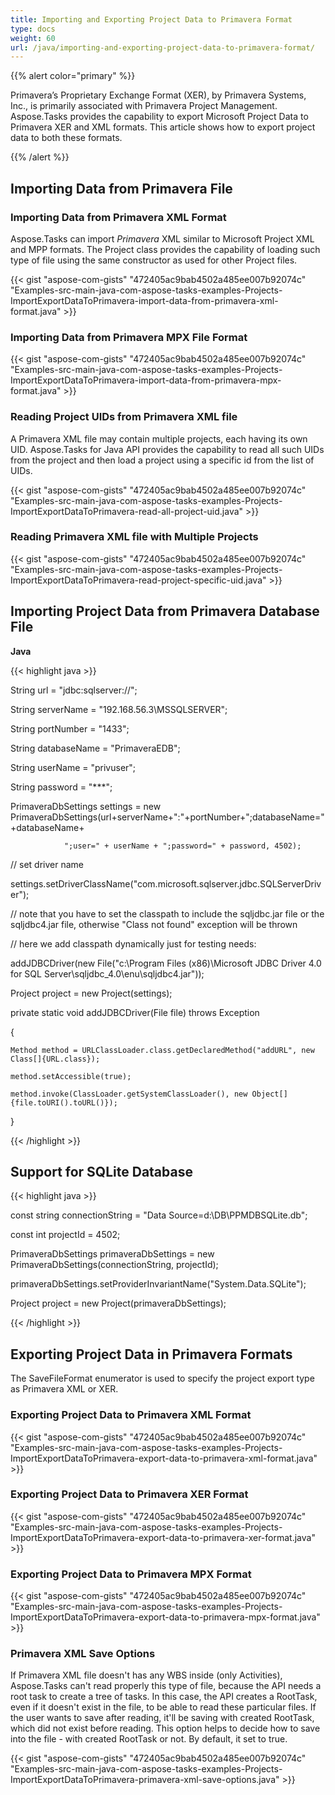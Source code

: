 ```yaml
---
title: Importing and Exporting Project Data to Primavera Format
type: docs
weight: 60
url: /java/importing-and-exporting-project-data-to-primavera-format/
---
```


{{% alert color="primary" %}} 

Primavera’s Proprietary Exchange Format (XER), by Primavera Systems, Inc., is primarily associated with Primavera Project Management. Aspose.Tasks provides the capability to export Microsoft Project Data to Primavera XER and XML formats. This article shows how to export project data to both these formats. 

{{% /alert %}} 
## **Importing Data from Primavera File**
### **Importing Data from Primavera XML Format**
Aspose.Tasks can import *Primavera* XML similar to Microsoft Project XML and MPP formats. The Project class provides the capability of loading such type of file using the same constructor as used for other Project files.

{{< gist "aspose-com-gists" "472405ac9bab4502a485ee007b92074c" "Examples-src-main-java-com-aspose-tasks-examples-Projects-ImportExportDataToPrimavera-import-data-from-primavera-xml-format.java" >}}

### **Importing Data from Primavera MPX File Format**

{{< gist "aspose-com-gists" "472405ac9bab4502a485ee007b92074c" "Examples-src-main-java-com-aspose-tasks-examples-Projects-ImportExportDataToPrimavera-import-data-from-primavera-mpx-format.java" >}}

### **Reading Project UIDs from Primavera XML file**
A Primavera XML file may contain multiple projects, each having its own UID. Aspose.Tasks for Java API provides the capability to read all such UIDs from the project and then load a project using a specific id from the list of UIDs.

{{< gist "aspose-com-gists" "472405ac9bab4502a485ee007b92074c" "Examples-src-main-java-com-aspose-tasks-examples-Projects-ImportExportDataToPrimavera-read-all-project-uid.java" >}}

### **Reading Primavera XML file with Multiple Projects**
{{< gist "aspose-com-gists" "472405ac9bab4502a485ee007b92074c" "Examples-src-main-java-com-aspose-tasks-examples-Projects-ImportExportDataToPrimavera-read-project-specific-uid.java" >}}
## **Importing Project Data from Primavera Database File**
**Java**

{{< highlight java >}}

 String url = "jdbc:sqlserver://";

String serverName = "192.168.56.3\\MSSQLSERVER";

String portNumber = "1433";

String databaseName = "PrimaveraEDB";

String userName = "privuser";

String password = "***";

PrimaveraDbSettings settings = new PrimaveraDbSettings(url+serverName+":"+portNumber+";databaseName="+databaseName+

                ";user=" + userName + ";password=" + password, 4502);

// set driver name

settings.setDriverClassName("com.microsoft.sqlserver.jdbc.SQLServerDriver");

// note that you have to set the classpath to include the sqljdbc.jar file or the sqljdbc4.jar file, otherwise  "Class not found" exception will be thrown

// here we add classpath dynamically just for testing needs:

addJDBCDriver(new File("c:\\Program Files (x86)\\Microsoft JDBC Driver 4.0 for SQL Server\\sqljdbc_4.0\\enu\\sqljdbc4.jar"));

Project project = new Project(settings);

private static void addJDBCDriver(File file) throws Exception

{

    Method method = URLClassLoader.class.getDeclaredMethod("addURL", new Class[]{URL.class});

    method.setAccessible(true);

    method.invoke(ClassLoader.getSystemClassLoader(), new Object[]{file.toURI().toURL()});

}

{{< /highlight >}}
## **Support for SQLite Database**
{{< highlight java >}}

const string connectionString = "Data Source=d:\\DB\\PPMDBSQLite.db";

const int projectId = 4502;

PrimaveraDbSettings primaveraDbSettings = new PrimaveraDbSettings(connectionString, projectId);

primaveraDbSettings.setProviderInvariantName("System.Data.SQLite");

Project project = new Project(primaveraDbSettings);

{{< /highlight >}}
## **Exporting Project Data in Primavera Formats**
The SaveFileFormat enumerator is used to specify the project export type as Primavera XML or XER.
### **Exporting Project Data to Primavera XML Format**
{{< gist "aspose-com-gists" "472405ac9bab4502a485ee007b92074c" "Examples-src-main-java-com-aspose-tasks-examples-Projects-ImportExportDataToPrimavera-export-data-to-primavera-xml-format.java" >}}
### **Exporting Project Data to Primavera XER Format**
{{< gist "aspose-com-gists" "472405ac9bab4502a485ee007b92074c" "Examples-src-main-java-com-aspose-tasks-examples-Projects-ImportExportDataToPrimavera-export-data-to-primavera-xer-format.java" >}}
### **Exporting Project Data to Primavera MPX Format**
{{< gist "aspose-com-gists" "472405ac9bab4502a485ee007b92074c" "Examples-src-main-java-com-aspose-tasks-examples-Projects-ImportExportDataToPrimavera-export-data-to-primavera-mpx-format.java" >}}
### **Primavera XML Save Options**
If Primavera XML file doesn't has any WBS inside (only Activities), Aspose.Tasks can't read properly this type of file, because the API needs a root task to create a tree of tasks.
In this case, the API creates a RootTask, even if it doesn't exist in the file, to be able to read these particular files. If the user wants to save after reading, it'll be saving with created RootTask, which did not exist before reading. This option helps to decide how to save into the file - with created RootTask or not. By default, it set to true.

{{< gist "aspose-com-gists" "472405ac9bab4502a485ee007b92074c" "Examples-src-main-java-com-aspose-tasks-examples-Projects-ImportExportDataToPrimavera-primavera-xml-save-options.java" >}}
